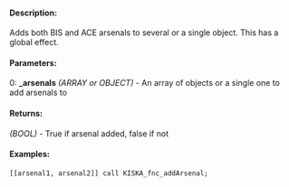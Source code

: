 #### Description:
Adds both BIS and ACE arsenals to several or a single object. This has a global effect.

#### Parameters:
0: **_arsenals** *(ARRAY or OBJECT)* - An array of objects or a single one to add arsenals to

#### Returns:
*(BOOL)* - True if arsenal added, false if not

#### Examples:
```sqf
[[arsenal1, arsenal2]] call KISKA_fnc_addArsenal;
```

